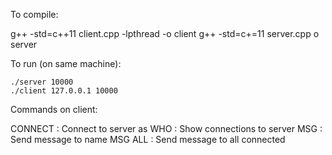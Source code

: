 To compile:

g++ -std=c++11 client.cpp -lpthread -o client
g++ -std=c+=11 server.cpp o server

To run (on same machine):

    ./server 10000
    ./client 127.0.0.1 10000


Commands on client:

CONNECT <name>   : Connect to server as <name>
WHO              : Show connections to server
MSG <name> <message> : Send message to name
MSG ALL <message>    : Send message to all connected